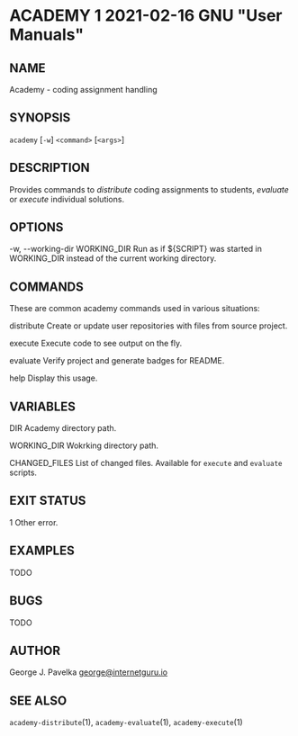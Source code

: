 # ACADEMY 1 2021-02-16 GNU "User Manuals"

## NAME

Academy - coding assignment handling

## SYNOPSIS

`academy` [`-w`] `<command>` [`<args>`]

## DESCRIPTION

Provides commands to _distribute_ coding assignments to students, _evaluate_ or _execute_ individual solutions.

## OPTIONS

-w, --working-dir WORKING_DIR
       Run as if ${SCRIPT} was started in WORKING_DIR instead of the current working directory.

## COMMANDS

These are common academy commands used in various situations:

distribute
       Create or update user repositories with files from source project.

execute
       Execute code to see output on the fly.

evaluate
       Verify project and generate badges for README.

help
       Display this usage.

## VARIABLES

DIR
       Academy directory path.

WORKING_DIR
       Wokrking directory path.

CHANGED_FILES
       List of changed files. Available for `execute` and `evaluate` scripts.

## EXIT STATUS

1      Other error.

## EXAMPLES

TODO

## BUGS

TODO

## AUTHOR

George J. Pavelka <george@internetguru.io>

## SEE ALSO

`academy-distribute`(1), `academy-evaluate`(1), `academy-execute`(1)
